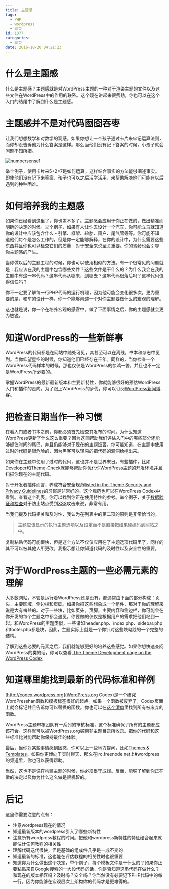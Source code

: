 ```yaml
---
title: 主题感
tags:
  - PHP
  - wordpress
  - 网页
id: 1377
categories:
  - 网页
date: 2016-10-20 04:21:23
---
```


# 什么是主题感

什么是主题感？主题感就是对WordPress主题的一种对于渲染主题的文件以及这些文件在WordPress中的作用的联系。这个现在讲起来很费劲，你也可以在这个入门的结尾中了解到什么是主题感。

# 主题感并不是对代码囫囵吞枣

让我们想想数学和对数学的观感。如果你想让一个孩子通过卡片来牢记运算法则，而你却没告诉他为什么答案是这样。那么当他们没有记下答案的时候，小孩子就会问题不知所措。

![numbersense1](http://kidozh.com/wp-content/uploads/2016/10/numbersense1.png)

举个例子，使用卡片来5+2=7是如何运算，这样结合事实的方法能够阐述事实。即使他们没有记下来答案，孩子也可以之后活学活用，来帮助解决他们可能在以后遇到的种种困难。

# 如何培养我的主题感

如果你已经看到这里了，你也差不多了。主题感会应用于你正在做的，做出精准而明确的决定的时候。举个例子，如果有人让你去设计一个汽车，你可能立马就知道你的设计中应该包含什么 - 引擎、框架、轮胎、窗户、尾气管等等。你可能不知道他们每个是怎么工作的，但是你一定能够解释，在你的设计中，为什么需要这些东西并且你也可以检查它们的质量 - 对于安全来说至关重要。你的驾龄也会引导你主题感的产生。

当你做以后的主题工程的时候，你也可以使用相似的方法。有一个很常见的问题就是：我应该在我的主题中包含哪些文件？这些文件是干什么的？为什么我会在我的主题中有这一串代码？这串代码从哪来，到哪去？这串代码很落后吗？这串代码值得信任吗？

你不一定要了解每一行PHP代码的运行机理，因为他可能会变化很多次。更为重要的是，和车的设计一样，你一个能够阐述一个对你主题要做什么的宏观的理解。

这也就是说，你一个在培养宏观的感官中，做了下面事情之后，你的主题感就会更为敏锐。

# 知道WordPress的一些新鲜事

WordPress的代码都是在网站中随处可见，其甚至可以在离线，书本和杂志中见到。当你仰望星空的时候，你知道他们已经存在千年。同样的，当你检查一个WordPress代码样本的时候，那也仅仅是WordPress的惊鸿一瞥，并且也不一定是WordPress所必要的。

掌握WordPress的最新最新版本和主要新特性，你就能够很好的预估WordPress入门和插件的走向。为了跟上WordPress的步伐，你可以订阅[WordPress新闻博客](http://wordpress.org/news/)。

# 把检查日期当作一种习惯

在看入门或者书本之前，你都必须首先检查其发布的时间。为什么知道WordPress更新了什么这么重要？因为这回帮助我们评估入门中的哪些部分还能够抓住时间的尾巴，并且仍能够对于现在的主题饭否。你可能知道，在主题中使用过时的代码是很危险的，因为黑客可以轻易的把代码的漏洞给挖出来。

如果你在主题中使用了过时的代码，这也并不是世界末日。有些插件，比如[Developer](http://wordpress.org/extend/plugins/developer/)和[Theme-Check](http://wordpress.org/extend/plugins/theme-check/)就能够帮助你优化你WordPress主题的开发环境并且扫描你现在的主题代码。

对于开发者插件而言，养成符合安全规范[listed in the Theme Security and Privacy Guidelines](http://codex.wordpress.org/Theme_Review#Theme_Settings_and_Data_Security)的习惯是非常好的。这个规范也可以在WordPress Codex中看到。查看这个列表，你可以找到你正在使用特性的参考。举个例子，关于[数据验证和检查](http://codex.wordpress.org/Data_Validation)对于防止站点受到[XSS](http://en.wikipedia.org/wiki/Cross-site_scripting)攻击来说，非常有用。

当我们提及代码相关和及时性，我认为在列表中的第二项的原则是非常恰当的。

> 主题应该显示的执行主题选项以及设定而不是直接把结果硬编码到网站之中。

复制粘贴代码可能很快，但是这个方法不仅仅应用在了主题选项代码里了，同样的其不可以被其他人所更改。我指示想让你知道代码的及时性以及安全性的重要。

# 对于WordPress主题的一些必需元素的理解

大多数网站，不管是运行着WordPress还是没有，都通常由下面的部分构成：页头，主要区域，侧边栏和页脚。如果你把这些想象成一个组件，那对于你的理解来说是大有裨益的。对于一些块，比如页头，页脚，主要内容和侧边栏，你可能会在你开发的每个主题之中都会遇见。你要做的仅仅是根据用户的需求把他们粘到一起。和WordPress的主题类似，一些诸如header.php、index.php、sidebar.php和footer.php都是块，因此，主题实际上就是一个你针对这些块勾践的一个完整的结构。

了解到这些必要的元素之后，我们就能够更好的培养这些感觉。如果你想快速查阅WordPress的类的话，你可以查看[ The Theme Development page on the WordPress Codex](http://codex.wordpress.org/Theme_Development#Template_Files)

# 知道哪里能找到最新的代码标准和样例

[http://codex.wordpress.org](WordPress.org Codex)是一个研究WordPresshan函数和模板标签很好的起点。如果一个函数被废弃了，Codex页面上就会标记并且告诉你可以替换的函数。你也可以在[这个清单](http://codex.wordpress.org/Category:Deprecated_Functions)里找到所有被废弃的函数。

WordPress主题审核团队有一系列的审核标准，这个标准确保了所有的主题都应该符合。这样就可以被WordPress.org买南非主题目录所收录。把你的代码和这些标准比对能帮助你保持最佳的体验。

最后，当你对某些事情感到困惑，你可以上一些地方提问，比如[Themes &amp; Templates](http://wordpress.org/support/forum/themes-and-templates)。如果你更倾向于实时聊天，那么在irc.freenode.net上#wordpress的频道里，你也可以获得帮助。

当然，这也不是说在构建主题的时候，你必须墨守成规。反而，能够了解到你正在做的决定以及你为什么这么做是很机智的。

# 后记

这里你需要注意的点有：

*   注意wordpress现在的情况
*   知道最新版本的wordpress引入了哪些新特性
*   注意所有wordpress教程的时间。把他和wordpress新特性的特征结合起来就能估计任何教程的相关性
*   理解代码迭代很快，但是基础的组成件几乎是一成不变的
*   知道最新的标准，这也能在评估教程的相关性时也很重要
*   知道你为什么做出这个决定，举个例子，每个模板文件是干什么的？如果你正要粘贴来自Google搜索的一大段代码的话，你是否知道这串代码在做什么？和现在的版本相容吗？及时吗？安全吗？你当然没有必要记下PHP代码中的每一行。因为你能够在宏观层次上架构你的代码才是更难得的。